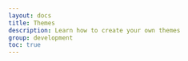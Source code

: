 ```yaml
---
layout: docs
title: Themes
description: Learn how to create your own themes
group: development
toc: true
---
```

